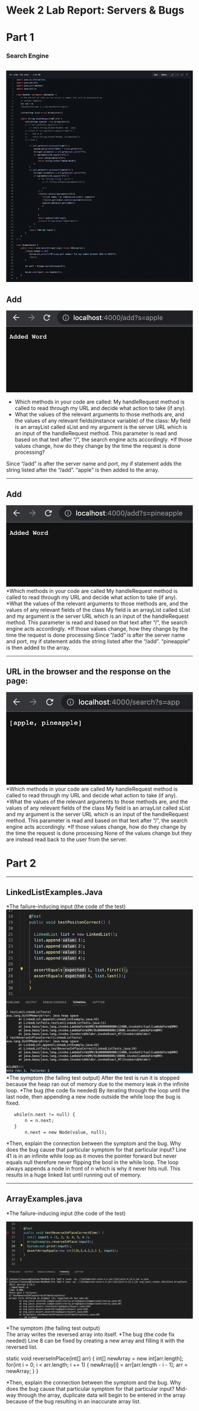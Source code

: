 # Week 2 Lab Report: Servers & Bugs
# Part 1
### Search Engine
 ![Search Engine](searchEngine.png)
---
## Add
 ![add apple](AddedW.png)
 * Which methods in your code are called:
 My handleRequest method is called to read through my URL and decide what action to take (if any). 
 * What the values of the relevant arguments to those methods are, and the values of any relevant fields(instance variable) of the class:
 My field is an arrayList called sList and my argument is the server URL which is an input of the handleRequest method. This parameter is read and based on that text after “/”, the  search engine acts accordingly. 
 *If those values change, how do they change by the time the request is done processing?
 
 Since “/add” is after the server name and port, my if statement adds the string listed after the “/add”. “apple” is then added to the array.

---
## Add
 ![add pineapple](Pineapple.png)
 *Which methods in your code are called
 My handleRequest method is called to read through my URL and decide what action to take (if any). 
 *What the values of the relevant arguments to those methods are, and the values of any relevant fields of the class
 My field is an arrayList called sList and my argument is the server URL which is an input of the handleRequest method. This parameter is read and based on that text after “/”, the search engine acts accordingly.
 *If those values change, how they change by the time the request is done processing
 Since “/add” is after the server name and port, my if statement adds the string listed after the “/add”. “pineapple” is then added to the array.


---
## URL in the browser and the response on the page:
 ![query app](appQuery.png)
 *Which methods in your code are called
 My handleRequest method is called to read through my URL and decide what action to take (if any). 
 *What the values of the relevant arguments to those methods are, and the values of any relevant fields of the class
 My field is an arrayList called sList and my argument is the server URL which is an input of the handleRequest method. This parameter is read and based on that text after “/”, the search engine acts accordingly.
 *If those values change, how do they change by the time the request is done processing
 None of the values change but they are instead read back to the user from the server. 


# Part 2
---
## LinkedListExamples.Java
 *The failure-inducing input (the code of the test)
 ![LinkedListTest](LinkedListTest.png)
 *The symptom (the failing test output) 
 After the test is run it is stopped because the heap ran out of memory due to the memory leak in the infinite loop.
 *The bug (the code fix needed)
 By iterating through the loop until the last node, then appending a new node outside the while loop the bug is fixed.

       while(n.next != null) {
           n = n.next;
       }
           n.next = new Node(value, null);
 
 *Then, explain the connection between the symptom and the bug. Why does the bug cause that particular symptom for that particular input?
 Line 41 is in an infinite while loop as it moves the pointer forward but never equals null therefore never flipping the bool in the while loop. The loop always appends a node in front of n which is why it never hits null. This results in a huge linked list until running out of memory.

 

---
## ArrayExamples.java
 *The failure-inducing input (the code of the test)

 ![ArrayExamplesTest](ArrayTests.png)

 *The symptom (the failing test output)  
 The array writes the reversed array into itself. 
 *The bug (the code fix needed)
Line 8 can be fixed by creating a new array and filling it with the reversed list.

 static void reverseInPlace(int[] arr) {
   int[] newArray = new int[arr.length];
   for(int i = 0; i < arr.length; i += 1) {
     newArray[i] = arr[arr.length - i - 1];
     arr = newArray;
   }
 }

 *Then, explain the connection between the symptom and the bug. Why does the bug cause that particular symptom for that particular input?
 Mid-way through the array, duplicate data will begin to be entered in the array because of the bug resulting in an inaccurate array list.